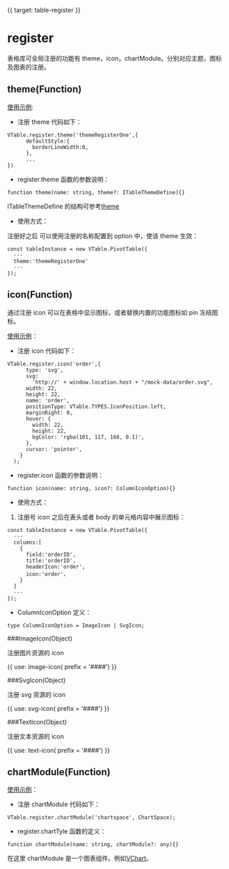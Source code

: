 {{ target: table-register }}

# register

表格库可全局注册的功能有 theme，icon，chartModule。分别对应主题，图标及图表的注册。

## theme(Function)

[使用示例](../demo/theme/register):

- 注册 theme 代码如下：

```
VTable.register.theme('themeRegisterOne',{
      defaultStyle:{
        borderLineWidth:0,
      },
      ...
})
```

- register.theme 函数的参数说明：

```
function theme(name: string, theme?: ITableThemeDefine){}
```

ITableThemeDefine 的结构可参考[theme](../option/ListTable#theme)

- 使用方式：

注册好之后 可以使用注册的名称配置到 option 中，使该 theme 生效：

```
const tableInstance = new VTable.PivotTable({
  ···
  theme:'themeRegisterOne'
  ···
});
```

## icon(Function)

通过注册 icon 可以在表格中显示图标，或者替换内置的功能图标如 pin 冻结图标。

[使用示例](../demo/custom-render/custom-icon)：

- 注册 icon 代码如下：

```
VTable.register.icon('order',{
      type: 'svg',
      svg:
        'http://' + window.location.host + "/mock-data/order.svg",
      width: 22,
      height: 22,
      name: 'order',
      positionType: VTable.TYPES.IconPosition.left,
      marginRight: 0,
      hover: {
        width: 22,
        height: 22,
        bgColor: 'rgba(101, 117, 168, 0.1)',
      },
      cursor: 'pointer',
    }
  );
```

- register.icon 函数的参数说明：

```
function icon(name: string, icon?: ColumnIconOption){}
```

- 使用方式：

1. 注册号 icon 之后在表头或者 body 的单元格内容中展示图标：

```
const tableInstance = new VTable.PivotTable({
  ···
  columns:[
    {
      field:'orderID',
      title:'orderID',
      headerIcon:'order',
      icon:'order'，
    }
  ]
  ···
});
```

- ColumnIconOption 定义：

```
type ColumnIconOption = ImageIcon | SvgIcon;
```

###ImageIcon(Object)

注册图片资源的 icon

{{ use: image-icon(  prefix = '####') }}

###SvgIcon(Object)

注册 svg 资源的 icon

{{ use: svg-icon(  prefix = '####') }}

###TextIcon(Object)

注册文本资源的 icon

{{ use: text-icon(  prefix = '####') }}

## chartModule(Function)

[使用示例](../demo/cell-type/chart)：

- 注册 chartModule 代码如下：

```
VTable.register.chartModule('chartspace', ChartSpace);
```

- register.chartTyle 函数的定义：

```
function chartModule(name: string, chartModule?: any){}
```

在这里 chartModule 是一个图表组件。例如[VChart](https://visactor.io/vchart)。
